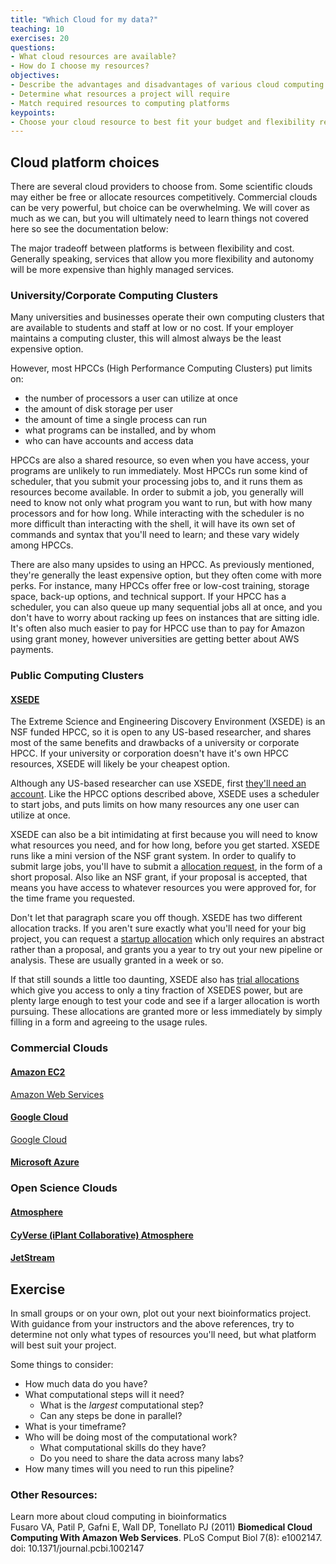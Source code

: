 ```yaml
---
title: "Which Cloud for my data?"
teaching: 10
exercises: 20
questions:
- What cloud resources are available?
- How do I choose my resources?
objectives:
- Describe the advantages and disadvantages of various cloud computing platforms.
- Determine what resources a project will require
- Match required resources to computing platforms
keypoints:
- Choose your cloud resource to best fit your budget and flexibility requirements
---
```



## Cloud platform choices

There are several cloud providers to choose from. Some scientific clouds may either be free or allocate resources competitively. Commercial clouds can be very powerful, but choice can be overwhelming. We will cover as much as we can, but you will ultimately need to learn things not covered here so see the documentation below:

The major tradeoff between platforms is between flexibility and cost. Generally speaking,
services that allow you more flexibility and autonomy will be more expensive than
highly managed services.

### University/Corporate Computing Clusters

Many universities and businesses operate their own computing clusters that are available to students and staff
at low or no cost. If your employer maintains a computing cluster, this will almost always be the least
expensive option.

However, most HPCCs (High Performance Computing Clusters) put limits on:
 - the number of processors a user can utilize at once
 - the amount of disk storage per user
 - the amount of time a single process can run
 - what programs can be installed, and by whom
 - who can have accounts and access data

 HPCCs are also a shared resource, so even when you have access, your programs are unlikely to run
 immediately. Most HPCCs run some kind of scheduler, that you submit your processing jobs to, and
 it runs them as resources become available. In order to submit a job, you generally will need to
 know not only what program you want to run, but with how many processors and for how long.
 While interacting with the scheduler is no more difficult than interacting with the shell,
 it will have its own set of commands and syntax that you'll need to learn; and these vary
 widely among HPCCs.

 There are also many upsides to using an HPCC. As previously mentioned, they're generally the least
 expensive option, but they often come with more perks. For instance, many HPCCs offer free or low-cost
 training, storage space, back-up options, and technical support. If your HPCC has a scheduler, you
 can also queue up many sequential jobs all at once, and you don't have to worry about racking up
 fees on instances that are sitting idle. It's often also much easier to pay for HPCC use than to
 pay for Amazon using grant money, however universities are getting better about AWS payments.

### Public Computing Clusters

#### [XSEDE](https://www.xsede.org/)

The Extreme Science and Engineering Discovery Environment (XSEDE) is an NSF funded HPCC, so
it is open to any US-based researcher, and shares most of the same benefits and drawbacks
of a university or corporate HPCC. If your university or corporation doesn't have it's
own HPCC resources, XSEDE will likely be your cheapest option.

Although any US-based researcher can use XSEDE, first [they'll need an account](https://portal.xsede.org/#/guest).
Like the HPCC options described above, XSEDE uses a scheduler to start jobs, and puts limits on
how many resources any one user can utilize at once.

XSEDE can also be a bit intimidating at first because you will need to know what resources
you need, and for how long, before you get started. XSEDE runs like a mini version of the
NSF grant system. In order to qualify to submit large jobs, you'll have to submit a [allocation request](https://portal.xsede.org/allocations/research), in the form of a short proposal.
Also like an NSF grant, if your proposal is accepted, that means you have access to whatever
resources you were approved for, for the time frame you requested.

Don't let that paragraph scare you off though. XSEDE has two different allocation tracks. If
you aren't sure exactly what you'll need for your big project, you can request a [startup allocation](https://portal.xsede.org/allocations/startup) which only requires an abstract
rather than a proposal, and grants you a year to try out your new pipeline or analysis. These
are usually granted in a week or so.

If that still sounds a little too daunting, XSEDE also has [trial allocations](https://iujetstream.atlassian.net/wiki/spaces/JWT/pages/76149919/Jetstream+Trial+Access+Allocation)
which give you access to only a tiny fraction of XSEDES power, but are plenty large enough to
test your code and see if a larger allocation is worth pursuing. These allocations are granted
more or less immediately by simply filling in a form and agreeing to the usage rules.

### Commercial Clouds

#### [Amazon EC2 ](http://aws.amazon.com/ec2/)

[Amazon Web Services](https://docs.aws.amazon.com/AWSEC2/latest/UserGuide/EC2_GetStarted.html)

#### [Google Cloud](https://cloud.google.com/)

[Google Cloud](https://cloud.google.com/compute/docs/quickstart)

#### [Microsoft Azure](https://azure.microsoft.com/en-us/)


### Open Science Clouds

#### [Atmosphere](https://pods.iplantcollaborative.org/wiki/display/atmman/Getting+Started)


#### [CyVerse (iPlant Collaborative) Atmosphere](http://www.cyverse.org/atmosphere)


#### [JetStream](http://jetstream-cloud.org/)


## Exercise

In small groups or on your own, plot out your next bioinformatics project. With guidance
from your instructors and the above references, try to determine not only what types of
resources you'll need, but what platform will best suit your project.

Some things to consider:

- How much data do you have?
- What computational steps will it need?
  - What is the *largest* computational step?
  - Can any steps be done in parallel?
- What is your timeframe?
- Who will be doing most of the computational work?
  - What computational skills do they have?
  - Do you need to share the data across many labs?
- How many times will you need to run this pipeline?



### Other Resources:


Learn more about cloud computing in bioinformatics<br>
Fusaro VA, Patil P, Gafni E, Wall DP, Tonellato PJ (2011) **Biomedical Cloud Computing With Amazon Web Services**. PLoS Comput Biol 7(8): e1002147. doi: 10.1371/journal.pcbi.1002147
